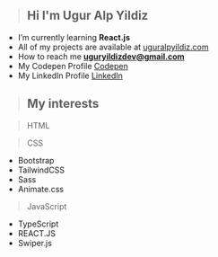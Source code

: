 > <h2 align="left">Hi I'm Ugur Alp Yildiz</h2>

- I’m currently learning **React.js**
- All of my projects are available at <a href="https://uguralpyildiz.com">uguralpyildiz.com</a>
- How to reach me **uguryildizdev@gmail.com**
- My Codepen Profile <a href="https://codepen.io/nvite8008">Codepen</a>
- My LinkedIn Profile <a href="https://linkedin.com/in/uguralpyildiz/">LinkedIn</a>

> <h2 align="left">My interests</h2>

> HTML<br>
 
> CSS
  - Bootstrap
  - TailwindCSS
  - Sass
  - Animate.css
> JavaScript
  - TypeScript
  - REACT.JS 
  - Swiper.js


